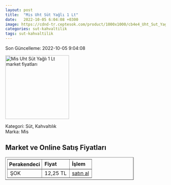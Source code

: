 ```yaml
---
layout: post
title:  "Mis Uht Süt Yağlı 1 Lt"
date:   2022-10-05 6:04:08 +0300
image: https://cdnd-tr.ceptesok.com/product/1000x1000/cb4e4_Uht_Sut_Yagli_1_Lt.png
categories: sut-kahvaltilik
tags: sut-kahvaltilik
---
```


Son Güncelleme: 2022-10-05 9:04:08

<img src="https://cdnd-tr.ceptesok.com/product/1000x1000/cb4e4_Uht_Sut_Yagli_1_Lt.png" width="200" alt="Mis Uht Süt Yağlı 1 Lt market fiyatları" />

Kategori: Süt, Kahvaltılık
<br />
Marka: Mis

<h2>Market ve Online Satış Fiyatları</h2>

<table border="1" style="padding: 5px;width:80%;">
  <tr>
    <td style="padding: 5px;"><strong>Perakendeci</strong></td>
    <td><strong>Fiyat</strong></td>
    <td><strong>İşlem</strong></td>
  </tr>
  <tr>
              <td title="Şok">ŞOK</td>
              <td>12,25 TL</td>
              <td><a title="Şok" target="_blank" href="https://www.sokmarket.com.tr/uht-sut-yagli-1-lt-p-3582/">satın al</a></td>
            </tr>
</table>

